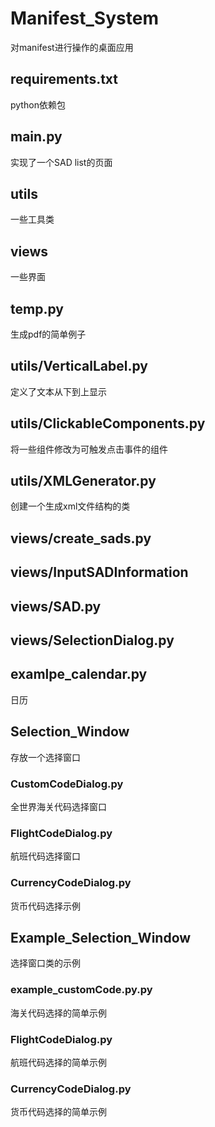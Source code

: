 # Manifest_System
对manifest进行操作的桌面应用

## requirements.txt
python依赖包

## main.py
实现了一个SAD list的页面

## utils
一些工具类

## views
一些界面

## temp.py
生成pdf的简单例子

## utils/VerticalLabel.py
定义了文本从下到上显示

## utils/ClickableComponents.py
将一些组件修改为可触发点击事件的组件

## utils/XMLGenerator.py
创建一个生成xml文件结构的类

## views/create_sads.py

## views/InputSADInformation

## views/SAD.py

## views/SelectionDialog.py

## examlpe_calendar.py
日历


## Selection_Window
存放一个选择窗口
### CustomCodeDialog.py
全世界海关代码选择窗口
### FlightCodeDialog.py
航班代码选择窗口
### CurrencyCodeDialog.py
货币代码选择示例

## Example_Selection_Window
选择窗口类的示例
### example_customCode.py.py
海关代码选择的简单示例
### FlightCodeDialog.py
航班代码选择的简单示例
### CurrencyCodeDialog.py
货币代码选择的简单示例